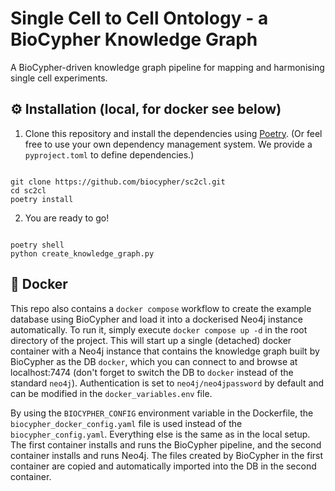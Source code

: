 # Single Cell to Cell Ontology - a BioCypher Knowledge Graph
A BioCypher-driven knowledge graph pipeline for mapping and harmonising single
cell experiments.

## ⚙️ Installation (local, for docker see below)
1. Clone this repository and install the dependencies using
[Poetry](https://python-poetry.org/). (Or feel free to use your own dependency
management system. We provide a `pyproject.toml` to define dependencies.)

```{bash}

git clone https://github.com/biocypher/sc2cl.git
cd sc2cl
poetry install

```
2. You are ready to go!

```{bash}

poetry shell
python create_knowledge_graph.py

```

## 🐳 Docker

This repo also contains a `docker compose` workflow to create the example
database using BioCypher and load it into a dockerised Neo4j instance
automatically. To run it, simply execute `docker compose up -d` in the root 
directory of the project. This will start up a single (detached) docker
container with a Neo4j instance that contains the knowledge graph built by
BioCypher as the DB `docker`, which you can connect to and browse at 
localhost:7474 (don't forget to switch the DB to `docker` instead of the 
standard `neo4j`). Authentication is set to `neo4j/neo4jpassword` by default
and can be modified in the `docker_variables.env` file.

By using the `BIOCYPHER_CONFIG` environment variable in the Dockerfile, the
`biocypher_docker_config.yaml` file is used instead of the 
`biocypher_config.yaml`. Everything else is the same as in the local setup. The
first container installs and runs the BioCypher pipeline, and the second
container installs and runs Neo4j. The files created by BioCypher in the first
container are copied and automatically imported into the DB in the second
container.
